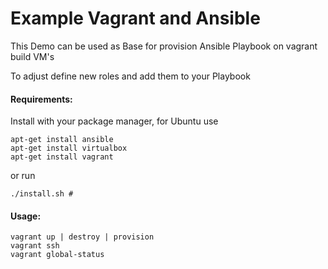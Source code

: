 # Example Vagrant and Ansible

This Demo can be used as Base for provision Ansible Playbook on vagrant build VM's

To adjust define new roles and add them to your Playbook 


#### Requirements:

Install with your package manager, for Ubuntu use

    apt-get install ansible
    apt-get install virtualbox
    apt-get install vagrant

 or run 
 
    ./install.sh #
    
#### Usage: 

    vagrant up | destroy | provision 
    vagrant ssh
    vagrant global-status 

    
    

